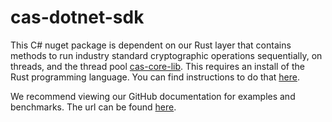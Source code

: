# cas-dotnet-sdk

This C# nuget package is dependent on our Rust layer that contains methods to run industry standard cryptographic operations sequentially, on threads, and the thread pool [cas-core-lib](https://github.com/Crytographic-API-Services/cas-core-lib).
This requires an install of the Rust programming language. You can find instructions to do that [here](https://www.rust-lang.org/tools/install).

We recommend viewing our GitHub documentation for examples and benchmarks.
The url can be found [here](https://github.com/Cryptographic-API-Services/cas-dotnet-sdk).
